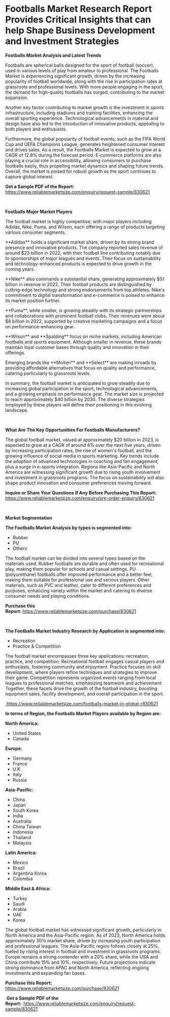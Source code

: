 <p><h1>Footballs Market Research Report Provides Critical Insights that can help Shape Business Development and Investment Strategies</h1></p><p><strong>Footballs Market Analysis and Latest Trends</strong></p>
<p><p>Footballs are spherical balls designed for the sport of football (soccer), used in various levels of play from amateur to professional. The Footballs Market is experiencing significant growth, driven by the increasing popularity of football worldwide, along with the rise in participation rates at grassroots and professional levels. With more people engaging in the sport, the demand for high-quality footballs has surged, contributing to the market expansion.</p><p>Another key factor contributing to market growth is the investment in sports infrastructure, including stadiums and training facilities, enhancing the overall sporting experience. Technological advancements in material and design have also led to the introduction of innovative products, appealing to both players and enthusiasts. </p><p>Furthermore, the global popularity of football events, such as the FIFA World Cup and UEFA Champions League, generates heightened consumer interest and drives sales. As a result, the Footballs Market is expected to grow at a CAGR of 12.8% during the forecast period. E-commerce platforms are also playing a crucial role in accessibility, allowing consumers to purchase footballs easily, thus propelling market dynamics and shaping future trends. Overall, the market is poised for robust growth as the sport continues to capture global interest.</p></p>
<p><strong>Get a Sample PDF of the Report:&nbsp;</strong> <a href="https://www.reliablemarketsize.com/enquiry/request-sample/830621?utm_campaign=3124&utm_medium=2&utm_source=Github&utm_content=ia&utm_term=15042025&utm_id=footballs">https://www.reliablemarketsize.com/enquiry/request-sample/830621</a></p>
<p>&nbsp;</p>
<p><strong>Footballs Major Market Players</strong></p>
<p><p>The football market is highly competitive, with major players including Adidas, Nike, Puma, and Wilson, each offering a range of products targeting various consumer segments. </p><p>**Adidas** holds a significant market share, driven by its strong brand presence and innovative products. The company reported sales revenue of around $23 billion in 2022, with their football line contributing notably due to sponsorships of major leagues and events. Their focus on sustainability and technology-enhanced products is expected to drive growth in the coming years.</p><p>**Nike** also commands a substantial share, generating approximately $51 billion in revenue in 2022. Their football products are distinguished by cutting-edge technology and strong endorsements from top athletes. Nike's commitment to digital transformation and e-commerce is poised to enhance its market position further.</p><p>**Puma**, while smaller, is growing steadily with its strategic partnerships and collaborations with prominent football clubs. Their revenues were about $8 billion in 2022, supported by creative marketing campaigns and a focus on performance-enhancing gear.</p><p>**Wilson** and **Spalding** focus on niche markets, including American footballs and sports equipment. Although smaller in revenue, these brands maintain loyal customer bases through quality and innovation in their offerings.</p><p>Emerging brands like **Molten** and **Select** are making inroads by providing affordable alternatives that focus on quality and performance, catering particularly to grassroots levels.</p><p>In summary, the football market is anticipated to grow steadily due to increasing global participation in the sport, technological advancements, and a growing emphasis on performance gear. The market size is projected to reach approximately $40 billion by 2030. The diverse strategies employed by these players will define their positioning in this evolving landscape.</p></p>
<p>&nbsp;</p>
<p><strong>What Are The Key Opportunities For Footballs Manufacturers?</strong></p>
<p><p>The global football market, valued at approximately $20 billion in 2023, is expected to grow at a CAGR of around 4% over the next five years, driven by increasing participation rates, the rise of women's football, and the growing influence of social media in sports marketing. Key trends include the adoption of advanced technologies in coaching and fan engagement, plus a surge in e-sports integration. Regions like Asia-Pacific and North America are witnessing significant growth due to rising youth involvement and investment in grassroots programs. The focus on sustainability will also shape product innovation and consumer preferences moving forward.</p></p>
<p><strong>Inquire or Share Your Questions If Any Before Purchasing This Report:</strong> <a href="https://www.reliablemarketsize.com/enquiry/pre-order-enquiry/830621?utm_campaign=3124&utm_medium=2&utm_source=Github&utm_content=ia&utm_term=15042025&utm_id=footballs">https://www.reliablemarketsize.com/enquiry/pre-order-enquiry/830621</a></p>
<p>&nbsp;</p>
<p><strong>Market Segmentation</strong></p>
<p><strong>The Footballs Market Analysis by types is segmented into:</strong></p>
<p><ul><li>Rubber</li><li>PU</li><li>Others</li></ul></p>
<p><p>The football market can be divided into several types based on the materials used. Rubber footballs are durable and often used for recreational play, making them popular for schools and casual settings. PU (polyurethane) footballs offer improved performance and a better feel, making them suitable for professional use and serious players. Other materials, such as PVC and leather, cater to different preferences and purposes, enhancing variety within the market and catering to diverse consumer needs and playing conditions.</p></p>
<p><strong>Purchase this Report:&nbsp;</strong><a href="https://www.reliablemarketsize.com/purchase/830621?utm_campaign=3124&utm_medium=2&utm_source=Github&utm_content=ia&utm_term=15042025&utm_id=footballs">https://www.reliablemarketsize.com/purchase/830621</a></p>
<p>&nbsp;</p>
<p><strong>The Footballs Market Industry Research by Application is segmented into:</strong></p>
<p><ul><li>Recreation</li><li>Practice & Competition</li></ul></p>
<p><p>The football market encompasses three key applications: recreation, practice, and competition. Recreational football engages casual players and enthusiasts, fostering community and enjoyment. Practice focuses on skill development, where players refine techniques and strategies to improve their game. Competition represents organized events ranging from local leagues to professional matches, emphasizing teamwork and achievement. Together, these facets drive the growth of the football industry, boosting equipment sales, facility development, and overall participation in the sport.</p></p>
<p><a href="https://www.reliablemarketsize.com/footballs-market-in-global-r830621?utm_campaign=3124&utm_medium=2&utm_source=Github&utm_content=ia&utm_term=15042025&utm_id=footballs">&nbsp;https://www.reliablemarketsize.com/footballs-market-in-global-r830621</a></p>
<p><strong>In terms of Region, the Footballs Market Players available by Region are:</strong></p>
<p>
    <p> <strong> North America: </strong>
        <ul>
            <li>United States</li>
            <li>Canada</li>
        </ul>
        </p> 
    <p> <strong> Europe: </strong>
        <ul>
            <li>Germany</li>
            <li>France</li>
            <li>U.K.</li>
            <li>Italy</li>
            <li>Russia</li>
        </ul>
        </p> 
    <p> <strong> Asia-Pacific: </strong>
        <ul>
            <li>China</li>
            <li>Japan</li>
            <li>South Korea</li>
            <li>India</li>
            <li>Australia</li>
            <li>China Taiwan</li>
            <li>Indonesia</li>
            <li>Thailand</li>
            <li>Malaysia</li>
        </ul>
        </p> 
    <p> <strong> Latin America: </strong>
        <ul>
            <li>Mexico</li>
            <li>Brazil</li>
            <li>Argentina Korea</li>
            <li>Colombia</li>
        </ul>
        </p> 
    <p> <strong> Middle East & Africa: </strong>
        <ul>
            <li>Turkey</li>
            <li>Saudi</li>
            <li>Arabia</li>
            <li>UAE</li>
            <li>Korea</li>
        </ul>
    </p>
    </p>
<p><p>The global football market has witnessed significant growth, particularly in North America and the Asia-Pacific region. As of 2023, North America holds approximately 30% market share, driven by increasing youth participation and professional leagues. The Asia-Pacific region follows closely at 25%, fueled by rising interest in football and investment in grassroots programs. Europe remains a strong contender with a 20% share, while the USA and China contribute 15% and 10%, respectively. Future projections indicate strong dominance from APAC and North America, reflecting ongoing investments and expanding fan bases.</p></p>
<p><strong>Purchase this Report: </strong><a href="https://www.reliablemarketsize.com/purchase/830621?utm_campaign=3124&utm_medium=2&utm_source=Github&utm_content=ia&utm_term=15042025&utm_id=footballs">https://www.reliablemarketsize.com/purchase/830621</a></p>
<p>&nbsp;<strong>Get a Sample PDF of the Report:&nbsp;&nbsp;</strong><a href="https://www.reliablemarketsize.com/enquiry/request-sample/830621?utm_campaign=3124&utm_medium=2&utm_source=Github&utm_content=ia&utm_term=15042025&utm_id=footballs">https://www.reliablemarketsize.com/enquiry/request-sample/830621</a></p>
<p><strong></strong></p>
<p><p></p><p></p><p></p></p>